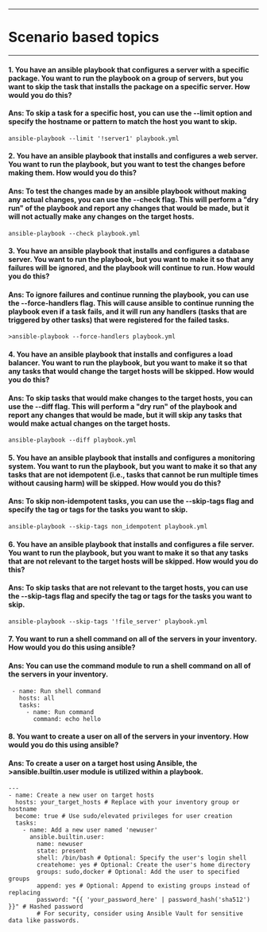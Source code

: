 ***
# Scenario based topics 
***
#### 1. You have an ansible playbook that configures a server with a specific package. You want to run the playbook on a group of servers, but you want to skip the task that installs the package on a specific server. How would you do this?

#### Ans: To skip a task for a specific host, you can use the --limit option and specify the hostname or pattern to match the host you want to skip.
```
ansible-playbook --limit '!server1' playbook.yml
```

#### 2. You have an ansible playbook that installs and configures a web server. You want to run the playbook, but you want to test the changes before making them. How would you do this?

#### Ans: To test the changes made by an ansible playbook without making any actual changes, you can use the --check flag. This will perform a "dry run" of the playbook and report any changes that would be made, but it will not actually make any changes on the target hosts.
```
ansible-playbook --check playbook.yml
```

#### 3. You have an ansible playbook that installs and configures a database server. You want to run the playbook, but you want to make it so that any failures will be ignored, and the playbook will continue to run. How would you do this?

#### Ans: To ignore failures and continue running the playbook, you can use the --force-handlers flag. This will cause ansible to continue running the playbook even if a task fails, and it will run any handlers (tasks that are triggered by other tasks) that were registered for the failed tasks.
```
>ansible-playbook --force-handlers playbook.yml
```

#### 4. You have an ansible playbook that installs and configures a load balancer. You want to run the playbook, but you want to make it so that any tasks that would change the target hosts will be skipped. How would you do this?

#### Ans: To skip tasks that would make changes to the target hosts, you can use the --diff flag. This will perform a "dry run" of the playbook and report any changes that would be made, but it will skip any tasks that would make actual changes on the target hosts.
```
ansible-playbook --diff playbook.yml
```

#### 5. You have an ansible playbook that installs and configures a monitoring system. You want to run the playbook, but you want to make it so that any tasks that are not idempotent (i.e., tasks that cannot be run multiple times without causing harm) will be skipped. How would you do this?

#### Ans: To skip non-idempotent tasks, you can use the --skip-tags flag and specify the tag or tags for the tasks you want to skip.
```
ansible-playbook --skip-tags non_idempotent playbook.yml
```

#### 6. You have an ansible playbook that installs and configures a file server. You want to run the playbook, but you want to make it so that any tasks that are not relevant to the target hosts will be skipped. How would you do this?

#### Ans: To skip tasks that are not relevant to the target hosts, you can use the --skip-tags flag and specify the tag or tags for the tasks you want to skip.
```
ansible-playbook --skip-tags '!file_server' playbook.yml
```

#### 7. You want to run a shell command on all of the servers in your inventory. How would you do this using ansible?

#### Ans: You can use the command module to run a shell command on all of the servers in your inventory.
```
 - name: Run shell command
   hosts: all
   tasks:
     - name: Run command
       command: echo hello
```

#### 8. You want to create a user on all of the servers in your inventory. How would you do this using ansible?

#### Ans: To create a user on a target host using Ansible, the >ansible.builtin.user module is utilized within a playbook.
```
---
- name: Create a new user on target hosts
  hosts: your_target_hosts # Replace with your inventory group or hostname
  become: true # Use sudo/elevated privileges for user creation
  tasks:
    - name: Add a new user named 'newuser'
      ansible.builtin.user:
        name: newuser
        state: present
        shell: /bin/bash # Optional: Specify the user's login shell
        createhome: yes # Optional: Create the user's home directory
        groups: sudo,docker # Optional: Add the user to specified groups
        append: yes # Optional: Append to existing groups instead of replacing
        password: "{{ 'your_password_here' | password_hash('sha512') }}" # Hashed password
        # For security, consider using Ansible Vault for sensitive data like passwords.
```
